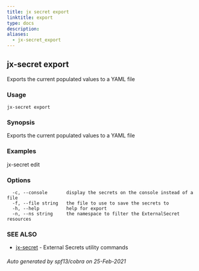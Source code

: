 ```yaml
---
title: jx secret export
linktitle: export
type: docs
description: 
aliases:
  - jx-secret_export
---
```


## jx-secret export

Exports the current populated values to a YAML file

### Usage

```
jx-secret export
```

### Synopsis

Exports the current populated values to a YAML file

### Examples

  jx-secret edit

### Options

```
  -c, --console       display the secrets on the console instead of a file
  -f, --file string   the file to use to save the secrets to
  -h, --help          help for export
  -n, --ns string     the namespace to filter the ExternalSecret resources
```

### SEE ALSO

* [jx-secret](..)	 - External Secrets utility commands

###### Auto generated by spf13/cobra on 25-Feb-2021
